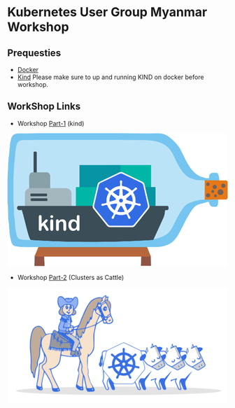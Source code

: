 
# Kubernetes User Group Myanmar Workshop

## Prequesties

- [Docker](https://docs.docker.com/install/)
- [Kind](https://github.com/kubernetes-sigs/kind)
Please make sure to up and running KIND on docker before workshop.



## WorkShop Links
* Workshop [Part-1](https://blog.k8smm.org/kind) (kind)

![alt text](./part-1/logo.png "k8smm")

* Workshop [Part-2](https://blog.k8smm.org/clusters-as-cattle) (Clusters as Cattle)

![alt text](./part-2/kubernetes-cluster-logos_final-01.svg "k8smm")
